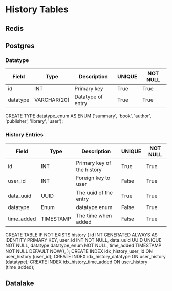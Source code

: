 # History Tables
## Redis


## Postgres
### Datatype
| Field           | Type           | Description                | UNIQUE | NOT NULL |
|-----------------|----------------|----------------------------|--------|----------|
| id              | INT            | Primary key                | True   | True     |
| datatype        | VARCHAR(20)    | Datatype of entry          | True   | True     |

CREATE TYPE datatype_enum AS ENUM ('summary', 'book', 'author', 'publisher', 'library', 'user');

### History Entries
| Field           | Type           | Description                | UNIQUE | NOT NULL |
|-----------------|----------------|----------------------------|--------|----------|
| id              | INT            | Primary key of the history | True   | True     |
| user_id         | INT            | Foreign key to user        | False  | True     |
| data_uuid       | UUID           | The uuid of the entry      | True   | True     |
| datatype        | Enum           | datatype enum              | False  | True     |
| time_added      | TIMESTAMP      | The time when added        | False  | True     |

CREATE TABLE IF NOT EXISTS history (
    id INT GENERATED ALWAYS AS IDENTITY PRIMARY KEY,
    user_id INT NOT NULL,
    data_uuid UUID UNIQUE NOT NULL,
    datatype datatype_enum NOT NULL,
    time_added TIMESTAMP NOT NULL DEFAULT NOW(),
);
CREATE INDEX idx_history_user_id ON user_history (user_id);
CREATE INDEX idx_history_datatype ON user_history (datatype);
CREATE INDEX idx_history_time_added ON user_history (time_added);

## Datalake
